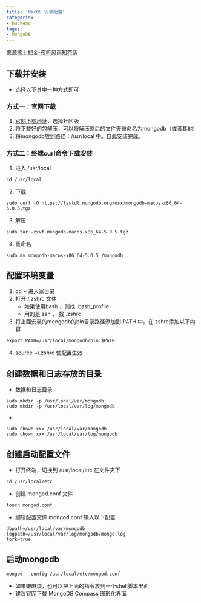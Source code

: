 ```yaml
---
title: 'MacOS 安装配置'
categoris:
- backend
tages:
- MongoDB
---
```


来源[稀土掘金-夜听风雨知花落](https://juejin.cn/post/7052585815037673479)
## 下载并安装
* 选择以下其中一种方式即可
### 方式一：官网下载
1. [官网下载地址](https://www.mongodb.com/try/download/community)，选择社区版
2. 将下载好的包解压，可以将解压缩后的文件夹重命名为mongodb（或者其他）
3. 将mongodb放到路径：/usr/local 中。自此安装完成。

### 方式二：终端curl命令下载安装
1. 进入 /usr/local
```
cd /usr/local
```
2. 下载
```
sudo curl -O https://fastdl.mongodb.org/osx/mongodb-macos-x86_64-5.0.5.tgz
```
3. 解压
```
sudo tar -zxvf mongodb-macos-x86_64-5.0.5.tgz
```
4. 重命名
```
sudo mv mongodb-macos-x86_64-5.0.5 /mongodb
```

## 配置环境变量
1. cd ~ 进入家目录
2. 打开 /.zshrc 文件
    * 如果使用bash ，则找 .bash_profile
    * 用的是 zsh ， 找 .zshrc
3. 将上面安装的mongodb的bin目录路径添加到 PATH 中。在.zshrc添加以下内容
```
export PATH=/usr/local/mongodb/bin:$PATH
```
4. source ~/.zshrc 使配置生效

## 创建数据和日志存放的目录
* 数据和日志目录
```
sudo mkdir -p /usr/local/var/mongodb
sudo mkdir -p /usr/local/var/log/mongodb
```
* 
```
sudo chown xxx /usr/local/var/mongodb
sudo chown xxx /usr/local/var/log/mongodb
```

## 创建启动配置文件
* 打开终端，切换到 /usr/local/etc 在文件夹下
```
cd /usr/local/etc
```

* 创建 mongod.conf 文件

```
touch mongod.conf
```

* 编辑配置文件 mongod.conf 输入以下配置
```
dbpath=/usr/local/var/mongodb
logpath=/usr/local/var/log/mongodb/mongo.log
fork=true
```

## 启动mongodb
```
mongod --config /usr/local/etc/mongod.conf
```
* 如果嫌麻烦，也可以把上面的指令放到一个shell脚本里面
* 建议官网下载 MongoDB Compass 图形化界面